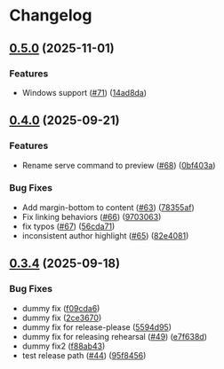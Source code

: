 # Changelog

## [0.5.0](https://github.com/ainame/tuzuru/compare/0.4.0...0.5.0) (2025-11-01)


### Features

* Windows support ([#71](https://github.com/ainame/tuzuru/issues/71)) ([14ad8da](https://github.com/ainame/tuzuru/commit/14ad8dae2bc79e55bce892d30ffcd565c9733640))

## [0.4.0](https://github.com/ainame/tuzuru/compare/0.3.4...0.4.0) (2025-09-21)


### Features

* Rename serve command to preview ([#68](https://github.com/ainame/tuzuru/issues/68)) ([0bf403a](https://github.com/ainame/tuzuru/commit/0bf403af486b9c487bca082f138116477ace6eeb))


### Bug Fixes

* Add margin-bottom to content ([#63](https://github.com/ainame/tuzuru/issues/63)) ([78355af](https://github.com/ainame/tuzuru/commit/78355af4c4cf047859b1fcd6df65ddd612f716a2))
* Fix linking behaviors ([#66](https://github.com/ainame/tuzuru/issues/66)) ([9703063](https://github.com/ainame/tuzuru/commit/9703063eddbd05ef9acac19079fb4aed538ad9e9))
* fix typos ([#67](https://github.com/ainame/tuzuru/issues/67)) ([56cda71](https://github.com/ainame/tuzuru/commit/56cda7194c7303ced7fb5b724656182462e38841))
* inconsistent author highlight ([#65](https://github.com/ainame/tuzuru/issues/65)) ([82e4081](https://github.com/ainame/tuzuru/commit/82e4081b6aa751afed3a50eca976facfe4c76700))

## [0.3.4](https://github.com/ainame/tuzuru/compare/0.3.3...0.3.4) (2025-09-18)


### Bug Fixes

* dummy fix ([f09cda6](https://github.com/ainame/tuzuru/commit/f09cda6d9415120e14b16e9ff354376046a96a07))
* dummy fix ([2ce3670](https://github.com/ainame/tuzuru/commit/2ce3670befac1f79fea2ac75021580bb574cb230))
* dummy fix for release-please ([5594d95](https://github.com/ainame/tuzuru/commit/5594d95d1eb2356ea47882fb8d3438690fb24daf))
* dummy fix for releasing rehearsal ([#49](https://github.com/ainame/tuzuru/issues/49)) ([e7f638d](https://github.com/ainame/tuzuru/commit/e7f638d96567d53adba32268114df9030f061454))
* dummy fix2 ([f88ab43](https://github.com/ainame/tuzuru/commit/f88ab4326a09d72fd8552f718281d7740abb8df2))
* test release path ([#44](https://github.com/ainame/tuzuru/issues/44)) ([95f8456](https://github.com/ainame/tuzuru/commit/95f84566492a4ea64c06995bd974b93cc636f014))
